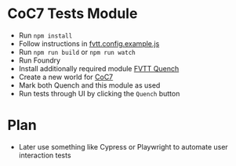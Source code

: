 # CoC7 Tests Module
- Run `npm install`
- Follow instructions in [fvtt.config.example.js](./fvtt.config.example.js)
- Run `npm run build` or `npm run watch`
- Run Foundry
- Install additionally required module [FVTT Quench](https://github.com/Ethaks/FVTT-Quench)
- Create a new world for [CoC7](https://github.com/Miskatonic-Investigative-Society/CoC7-FoundryVTT)
- Mark both Quench and this module as used
- Run tests through UI by clicking the `Quench` button

# Plan
- Later use something like Cypress or Playwright to automate user interaction tests
